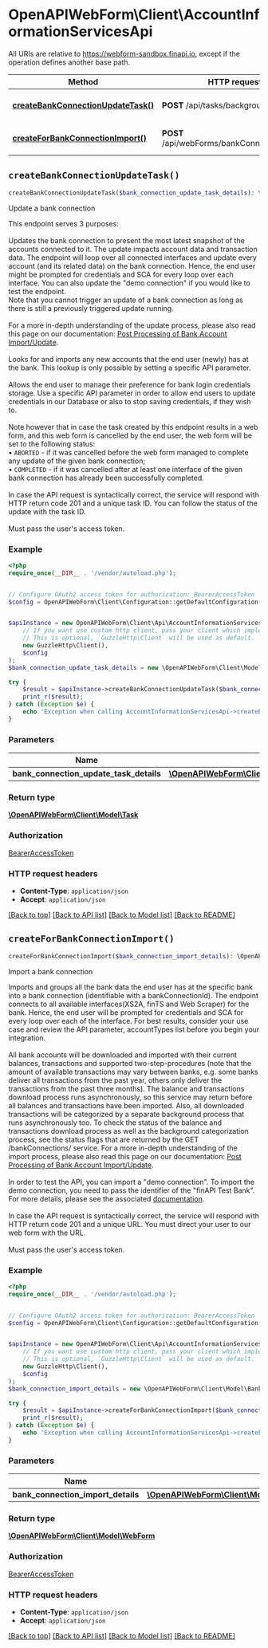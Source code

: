 # OpenAPIWebForm\Client\AccountInformationServicesApi

All URIs are relative to https://webform-sandbox.finapi.io, except if the operation defines another base path.

| Method | HTTP request | Description |
| ------------- | ------------- | ------------- |
| [**createBankConnectionUpdateTask()**](AccountInformationServicesApi.md#createBankConnectionUpdateTask) | **POST** /api/tasks/backgroundUpdate | Update a bank connection |
| [**createForBankConnectionImport()**](AccountInformationServicesApi.md#createForBankConnectionImport) | **POST** /api/webForms/bankConnectionImport | Import a bank connection |


## `createBankConnectionUpdateTask()`

```php
createBankConnectionUpdateTask($bank_connection_update_task_details): \OpenAPIWebForm\Client\Model\Task
```

Update a bank connection

This endpoint serves 3 purposes:<br/><br/>Updates the bank connection to present the most latest snapshot of the accounts connected to it. The update impacts account data and transaction data. The endpoint will loop over all connected interfaces and update every account (and its related data) on the bank connection. Hence, the end user might be prompted for credentials and SCA for every loop over each interface. You can also update the \"demo connection\" if you would like to test the endpoint.<br/>Note that you cannot trigger an update of a bank connection as long as there is still a previously triggered update running.<br/><br/>For a more in-depth understanding of the update process, please also read this page on our documentation: <a target='_blank' href='https://documentation.finapi.io/access/Post-Processing-of-Bank-Account-Import%2FUpdate.2766405656.html'>Post Processing of Bank Account Import/Update</a>.<br/><br/>Looks for and imports any new accounts that the end user (newly) has at the bank. This lookup is only possible by setting a specific API parameter.<br/><br/>Allows the end user to manage their preference for bank login credentials storage. Use a specific API parameter in order to allow end users to update credentials in our Database or also to stop saving credentials, if they wish to.<br/><br/>Note however that in case the task created by this endpoint results in a web form, and this web form is cancelled by the end user, the web form will be set to the following status:<br/>&bull; <code>ABORTED</code> - if it was cancelled before the web form managed to complete any update of the given bank connection;<br/>&bull; <code>COMPLETED</code> - if it was cancelled after at least one interface of the given bank connection has already been successfully completed.<br/><br/>In case the API request is syntactically correct, the service will respond with HTTP return code 201 and a unique task ID. You can follow the status of the update with the task ID.<br/><br/>Must pass the user's access token.

### Example

```php
<?php
require_once(__DIR__ . '/vendor/autoload.php');


// Configure OAuth2 access token for authorization: BearerAccessToken
$config = OpenAPIWebForm\Client\Configuration::getDefaultConfiguration()->setAccessToken('YOUR_ACCESS_TOKEN');


$apiInstance = new OpenAPIWebForm\Client\Api\AccountInformationServicesApi(
    // If you want use custom http client, pass your client which implements `GuzzleHttp\ClientInterface`.
    // This is optional, `GuzzleHttp\Client` will be used as default.
    new GuzzleHttp\Client(),
    $config
);
$bank_connection_update_task_details = new \OpenAPIWebForm\Client\Model\BankConnectionUpdateTaskDetails(); // \OpenAPIWebForm\Client\Model\BankConnectionUpdateTaskDetails

try {
    $result = $apiInstance->createBankConnectionUpdateTask($bank_connection_update_task_details);
    print_r($result);
} catch (Exception $e) {
    echo 'Exception when calling AccountInformationServicesApi->createBankConnectionUpdateTask: ', $e->getMessage(), PHP_EOL;
}
```

### Parameters

| Name | Type | Description  | Notes |
| ------------- | ------------- | ------------- | ------------- |
| **bank_connection_update_task_details** | [**\OpenAPIWebForm\Client\Model\BankConnectionUpdateTaskDetails**](../Model/BankConnectionUpdateTaskDetails.md)|  | |

### Return type

[**\OpenAPIWebForm\Client\Model\Task**](../Model/Task.md)

### Authorization

[BearerAccessToken](../../README.md#BearerAccessToken)

### HTTP request headers

- **Content-Type**: `application/json`
- **Accept**: `application/json`

[[Back to top]](#) [[Back to API list]](../../README.md#endpoints)
[[Back to Model list]](../../README.md#models)
[[Back to README]](../../README.md)

## `createForBankConnectionImport()`

```php
createForBankConnectionImport($bank_connection_import_details): \OpenAPIWebForm\Client\Model\WebForm
```

Import a bank connection

Imports and groups all the bank data the end user has at the specific bank into a bank connection (identifiable with a bankConnectionId). The endpoint connects to all available interfaces(XS2A, finTS and Web Scraper) for the bank. Hence, the end user will be prompted for credentials and SCA for every loop over each of the interface. For best results, consider your use case and review the API parameter, accountTypes list before you begin your integration.<br/><br/>All bank accounts will be downloaded and imported with their current balances, transactions and supported two-step-procedures (note that the amount of available transactions may vary between banks, e.g. some banks deliver all transactions from the past year, others only deliver the transactions from the past three months). The balance and transactions download process runs asynchronously, so this service may return before all balances and transactions have been imported. Also, all downloaded transactions will be categorized by a separate background process that runs asynchronously too. To check the status of the balance and transactions download process as well as the background categorization process, see the status flags that are returned by the GET /bankConnections/ service. For a more in-depth understanding of the import process, please also read this page on our documentation: <a target='_blank' href='https://documentation.finapi.io/access/Post-Processing-of-Bank-Account-Import%2FUpdate.2766405656.html'>Post Processing of Bank Account Import/Update</a>.<br/><br/>In order to test the API, you can import a \"demo connection\". To import the demo connection, you need to pass the identifier of the \"finAPI Test Bank\". For more details, please see the associated <a target='_blank' href='https://documentation.finapi.io/access/finAPI-Test-Banks.2556264541.html'>documentation</a>.<br/><br/>In case the API request is syntactically correct, the service will respond with HTTP return code 201 and a unique URL. You must direct your user to our web form with the URL.<br/><br/>Must pass the user's access token.

### Example

```php
<?php
require_once(__DIR__ . '/vendor/autoload.php');


// Configure OAuth2 access token for authorization: BearerAccessToken
$config = OpenAPIWebForm\Client\Configuration::getDefaultConfiguration()->setAccessToken('YOUR_ACCESS_TOKEN');


$apiInstance = new OpenAPIWebForm\Client\Api\AccountInformationServicesApi(
    // If you want use custom http client, pass your client which implements `GuzzleHttp\ClientInterface`.
    // This is optional, `GuzzleHttp\Client` will be used as default.
    new GuzzleHttp\Client(),
    $config
);
$bank_connection_import_details = new \OpenAPIWebForm\Client\Model\BankConnectionImportDetails(); // \OpenAPIWebForm\Client\Model\BankConnectionImportDetails

try {
    $result = $apiInstance->createForBankConnectionImport($bank_connection_import_details);
    print_r($result);
} catch (Exception $e) {
    echo 'Exception when calling AccountInformationServicesApi->createForBankConnectionImport: ', $e->getMessage(), PHP_EOL;
}
```

### Parameters

| Name | Type | Description  | Notes |
| ------------- | ------------- | ------------- | ------------- |
| **bank_connection_import_details** | [**\OpenAPIWebForm\Client\Model\BankConnectionImportDetails**](../Model/BankConnectionImportDetails.md)|  | |

### Return type

[**\OpenAPIWebForm\Client\Model\WebForm**](../Model/WebForm.md)

### Authorization

[BearerAccessToken](../../README.md#BearerAccessToken)

### HTTP request headers

- **Content-Type**: `application/json`
- **Accept**: `application/json`

[[Back to top]](#) [[Back to API list]](../../README.md#endpoints)
[[Back to Model list]](../../README.md#models)
[[Back to README]](../../README.md)
